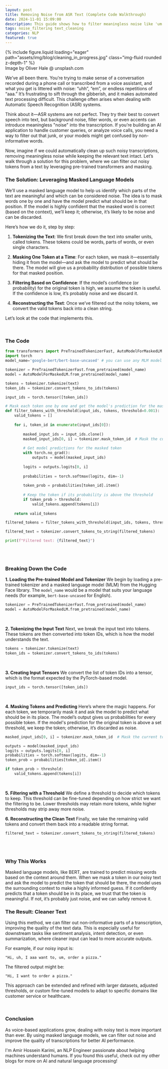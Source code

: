 ```yaml
---
layout: post
title: Removing Noise from ASR Text (Complete Code Walkthrough)
date: 2024-11-01 15:09:00
description: This guide shows how to filter meaningless noise like 'um' and 'aaa' from text, improving quality for NLP tasks.
tags: noise_filtering text_cleaning
categories: NLP
featured: true
---
```


<div class="row mt-3">
    <div class="col-sm mt-3 mt-md-0">
        {% include figure.liquid loading="eager" path="assets/img/blog/cleaning_in_progress.jpg" class="img-fluid rounded z-depth-1" %}
    </div>
</div>
<div class="caption">
    Image by Oliver Hale @ unsplash.com
</div>

We’ve all been there. You’re trying to make sense of a conversation recorded during a phone call or transcribed from a voice assistant, and what you get is littered with noise: “uhh”, “em”, or endless repetitions of “aaa.” It’s frustrating to sift through the gibberish, and it makes automated text processing difficult. This challenge often arises when dealing with Automatic Speech Recognition (ASR) systems.

Think about it—ASR systems are not perfect. They try their best to convert speech into text, but background noise, filler words, or even accents can introduce meaningless "noise" into the transcription. If you’re building an AI application to handle customer queries, or analyze voice calls, you need a way to filter out that junk, or your models might get confused by non-informative words. 

Now, imagine if we could automatically clean up such noisy transcriptions, removing meaningless noise while keeping the relevant text intact. Let’s walk through a solution for this problem, where we can filter out noisy tokens from a text by leveraging pre-trained transformers and masking.

### The Solution: Leveraging Masked Language Models

We’ll use a masked language model to help us identify which parts of the text are meaningful and which can be considered noise. The idea is to mask words one by one and have the model predict what should be in that position. If the model is highly confident that the masked word is correct (based on the context), we’ll keep it; otherwise, it’s likely to be noise and can be discarded.

Here’s how we do it, step by step:

1. **Tokenizing the Text**: We first break down the text into smaller units, called tokens. These tokens could be words, parts of words, or even single characters.
  
2. **Masking One Token at a Time**: For each token, we mask it—essentially hiding it from the model—and ask the model to predict what should be there. The model will give us a probability distribution of possible tokens for that masked position.

3. **Filtering Based on Confidence**: If the model’s confidence (or probability) for the original token is high, we assume the token is useful. If the confidence is low, it’s probably noise and we discard it.

4. **Reconstructing the Text**: Once we’ve filtered out the noisy tokens, we convert the valid tokens back into a clean string.

Let’s look at the code that implements this.

<br />


### The Code

```python
from transformers import PreTrainedTokenizerFast, AutoModelForMaskedLM
import torch
model_name='google-bert/bert-base-uncased' # you can use any MLM model from Huggingface

tokenizer = PreTrainedTokenizerFast.from_pretrained(model_name)
model = AutoModelForMaskedLM.from_pretrained(model_name)

tokens = tokenizer.tokenize(text)
token_ids = tokenizer.convert_tokens_to_ids(tokens)

input_ids = torch.tensor([token_ids])

# Mask each token one by one and get the model's prediction for the masked token
def filter_tokens_with_threshold(input_ids, tokens, threshold=0.001):
    valid_tokens = []
    
    for i, token_id in enumerate(input_ids[0]):
        
        masked_input_ids = input_ids.clone()
        masked_input_ids[0, i] = tokenizer.mask_token_id  # Mask the current token
        
        # Get model predictions for the masked token
        with torch.no_grad():
            outputs = model(masked_input_ids)
        
        logits = outputs.logits[0, i]
        
        probabilities = torch.softmax(logits, dim=-1)
        
        token_prob = probabilities[token_id].item()
        
        # Keep the token if its probability is above the threshold
        if token_prob > threshold:
            valid_tokens.append(tokens[i])
    
    return valid_tokens

filtered_tokens = filter_tokens_with_threshold(input_ids, tokens, threshold=0.0002)

filtered_text = tokenizer.convert_tokens_to_string(filtered_tokens)

print(f"Filtered text: {filtered_text}")
```
<br />
<br />

### Breaking Down the Code

**1. Loading the Pre-trained Model and Tokenizer**
We begin by loading a pre-trained tokenizer and a masked language model (MLM) from the Hugging Face library. The `model_name` would be a model that suits your language needs (for example, `bert-base-uncased` for English).

```python
tokenizer = PreTrainedTokenizerFast.from_pretrained(model_name)
model = AutoModelForMaskedLM.from_pretrained(model_name)
```
<br />

**2. Tokenizing the Input Text**
Next, we break the input text into tokens. These tokens are then converted into token IDs, which is how the model understands the text.

```python
tokens = tokenizer.tokenize(text)
token_ids = tokenizer.convert_tokens_to_ids(tokens)
```
<br />

**3. Creating Input Tensors**
We convert the list of token IDs into a tensor, which is the format expected by the PyTorch-based model.

```python
input_ids = torch.tensor([token_ids])
```
<br />

**4. Masking Tokens and Predicting**
Here’s where the magic happens. For each token, we temporarily mask it and ask the model to predict what should be in its place. The model’s output gives us probabilities for every possible token. If the model's prediction for the original token is above a set threshold, we keep the token; otherwise, it’s discarded as noise.

```python
masked_input_ids[0, i] = tokenizer.mask_token_id  # Mask the current token

outputs = model(masked_input_ids)
logits = outputs.logits[0, i]
probabilities = torch.softmax(logits, dim=-1)
token_prob = probabilities[token_id].item()

if token_prob > threshold:
    valid_tokens.append(tokens[i])
```
<br />

**5. Filtering with a Threshold**
We define a threshold to decide which tokens to keep. This threshold can be fine-tuned depending on how strict we want the filtering to be. Lower thresholds may retain more tokens, while higher thresholds may strip away more noise.

**6. Reconstructing the Clean Text**
Finally, we take the remaining valid tokens and convert them back into a readable string format.

```python
filtered_text = tokenizer.convert_tokens_to_string(filtered_tokens)
```
<br />
<br />

### Why This Works

Masked language models, like BERT, are trained to predict missing words based on the context around them. When we mask a token in our noisy text and ask the model to predict the token that should be there, the model uses the surrounding context to make a highly informed guess. If it confidently predicts that a token should be in its place, we trust that the token is meaningful. If not, it’s probably just noise, and we can safely remove it.

### The Result: Cleaner Text

Using this method, we can filter out non-informative parts of a transcription, improving the quality of the text data. This is especially useful for downstream tasks like sentiment analysis, intent detection, or even summarization, where cleaner input can lead to more accurate outputs.

For example, if our noisy input is:
```
"Hi, uh, I aaa want to, um, order a pizza."
```
The filtered output might be:
```
"Hi, I want to order a pizza."
```

This approach can be extended and refined with larger datasets, adjusted thresholds, or custom fine-tuned models to adapt to specific domains like customer service or healthcare.

<br />

### Conclusion

As voice-based applications grow, dealing with noisy text is more important than ever. By using masked language models, we can filter out noise and improve the quality of transcriptions for better AI performance.

I'm Amir Hossein Karimi, an NLP Engineer passionate about helping machines understand humans. If you found this useful, check out my other blogs for more on AI and natural language processing!
